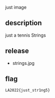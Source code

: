 just image

## description

just a tennis Strings

## release

- strings.jpg

## flag

`LA2022{just_str1ng5}`
